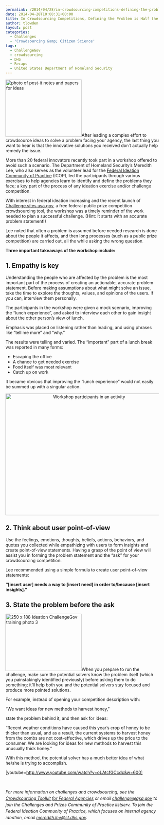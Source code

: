 ```yaml
---
permalink: /2014/04/28/in-crowdsourcing-competitions-defining-the-problem-is-half-the-battle/
date: 2014-04-28T10:00:31+00:00
title: In Crowdsourcing Competitions, Defining the Problem is Half the Battle
author: tlowden
layout: post
categories:
  - Challenges
  - 'Crowdsourcing &amp; Citizen Science'
tags:
  - ChallengeGov
  - crowdsourcing
  - DHS
  - Recaps
  - United States Department of Homeland Security
---
```


<img class="size-full wp-image-145672 alignright" src="https://s3.amazonaws.com/sitesusa/wp-content/uploads/sites/212/2014/04/250-x-188-Ideation-ChallengeGov-training-photo-4.jpg" alt="photo of post-it notes and papers for ideas" width="250" height="188" />After leading a complex effort to crowdsource ideas to solve a problem facing your agency, the last thing you want to hear is that the innovative solutions you received don’t actually help remedy the issue.

<p dir="ltr">
  More than 20 federal innovators recently took part in a workshop offered to avoid such a scenario. The Department of Homeland Security’s Meredith Lee, who also serves as the volunteer lead for the <a href="https://max.omb.gov/community/display/Planning/Ideation+Community+of+Practice+%28Idea+Generation+Tools%29">Federal Ideation Community of Practice</a> (ICOP), led the participants through various exercises to help agencies learn to identify and define the problems they face; a key part of the process of any ideation exercise and/or challenge competition.
</p>

<p dir="ltr">
  With interest in federal ideation increasing and the recent launch of <a href="http://challenge.sites.usa.gov/">Challenge.sites.usa.gov</a>, a free federal public prize competition crowdsourcing tool, the workshop was a timely reminder of the work needed to plan a successful challenge. (Hint: It starts with an accurate problem statement!)
</p>

<p dir="ltr">
  Lee noted that often a problem is assumed before needed research is done about the people it affects, and then long processes (such as a public prize competition) are carried out, all the while asking the wrong question.
</p>

<p dir="ltr">
  <strong>Three important takeaways of the workshop include:</strong>
</p>

## 1. Empathy is key

<p dir="ltr">
  Understanding the people who are affected by the problem is the most important part of the process of creating an actionable, accurate problem statement. Before making assumptions about what might solve an issue, take the time to explore the thoughts, values, and opinions of the users. If you can, interview them personally.
</p>

<p dir="ltr">
  The participants in the workshop were given a mock scenario, improving the “lunch experience”, and asked to interview each other to gain insight about the other person’s view of lunch.
</p>

<p dir="ltr">
  Emphasis was placed on listening rather than leading, and using phrases like “tell me more” and “why.”
</p>

<p dir="ltr">
  The results were telling and varied.  The &#8220;important&#8221; part of a lunch break was reported in many forms:
</p>

  * Escaping the office
  * A chance to get needed exercise
  * Food itself was most relevant
  * Catch up on work

<p dir="ltr">
  It became obvious that improving the “lunch experience” would not easily be summed up with a singular action.
</p>

<p dir="ltr" style="text-align: center">
  <a href="https://s3.amazonaws.com/sitesusa/wp-content/uploads/sites/212/2014/04/IMG-20140402-00016.jpg"><img class="size-large wp-image-146142 aligncenter" src="https://s3.amazonaws.com/sitesusa/wp-content/uploads/sites/212/2014/04/IMG-20140402-00016-533x400.jpg" alt="Workshop participants in an activity" width="533" height="400" /></a>
</p>

## 2. Think about user point-of-view

<p dir="ltr">
  Use the feelings, emotions, thoughts, beliefs, actions, behaviors, and quotes you collected while empathizing with users to form insights and create point-of-view statements. Having a grasp of the point of view will assist you in forming the problem statement and the “ask” for your crowdsourcing competition.
</p>

Lee recommended using a simple formula to create user point-of-view statements:

 **“[insert user] needs a way to [insert need] in order to/because [insert insights].”**

## 3. State the problem before the ask

<p dir="ltr">
  <img class="alignright size-full wp-image-145652" src="https://s3.amazonaws.com/sitesusa/wp-content/uploads/sites/212/2014/04/250-x-188-Ideation-ChallengeGov-training-photo-3.jpg" alt="250 x 188 Ideation ChallengeGov training photo 3" width="250" height="188" />When you prepare to run the challenge, make sure the potential solvers know the problem itself (which you painstakingly identified previously) before asking them to do something; it’ll help both you and the potential solvers stay focused and produce more pointed solutions.
</p>

For example, instead of opening your competition description with:

“We want ideas for new methods to harvest honey,”

state the problem behind it, and then ask for ideas:

“Recent weather conditions have caused this year’s crop of honey to be thicker than usual, and as a result, the current systems to harvest honey from the combs are not cost-effective, which drives up the price to the consumer. We are looking for ideas for new methods to harvest this unusually thick honey.&#8221;

With this method, the potential solver has a much better idea of what he/she is trying to accomplish.

[youtube=http://www.youtube.com/watch?v=oLAtcfGCcdc&w=600]

&nbsp;

_<span style="line-height: 1.5em">For more information on challenges and crowdsourcing, see the </span><a style="line-height: 1.5em" href="https://www.digitalgov.gov/resources/crowdsourcing-toolkit-for-federal-agencies/">Crowdsourcing Toolkit for Federal Agencies</a> <span style="line-height: 1.5em">or email </span><a style="line-height: 1.5em" href="mailto:challenge@gsa.gov">challenge@gsa.gov</a> <span style="line-height: 1.5em">to join the Challenges and Prizes Community of Practice listserv. To join the Federal Ideation Community of Practice, which focuses on internal agency ideation, email </span><a style="line-height: 1.5em" href="mailto:meredith.lee@st.dhs.gov">meredith.lee@st.dhs.gov</a><span style="line-height: 1.5em">.</span>_